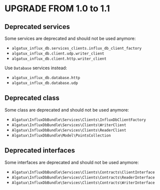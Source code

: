 UPGRADE FROM 1.0 to 1.1
=======================

## Deprecated services

Some services are deprecated and should not be used anymore:

* `algatux_influx_db.services_clients.influx_db_client_factory`
* `algatux_influx_db.client.udp.writer_client`
* `algatux_influx_db.client.http.writer_client`

Use `Database` services instead:

* `algatux_influx_db.database.http`
* `algatux_influx_db.database.udp`

## Deprecated class

Some class are deprecated and should not be used anymore:

* `Algatux\InfluxDbBundle\Services\Clients\InfluxDbClientFactory`
* `Algatux\InfluxDbBundle\Services\Clients\WriterClient`
* `Algatux\InfluxDbBundle\Services\Clients\ReaderClient`
* `Algatux\InfluxDbBundle\Model\PointsCollection`

## Deprecated interfaces

Some interfaces are deprecated and should not be used anymore:

* `Algatux\InfluxDbBundle\Services\Clients\Contracts\ClientInterface`
* `Algatux\InfluxDbBundle\Services\Clients\Contracts\ReaderInterface`
* `Algatux\InfluxDbBundle\Services\Clients\Contracts\WriterInterface`
